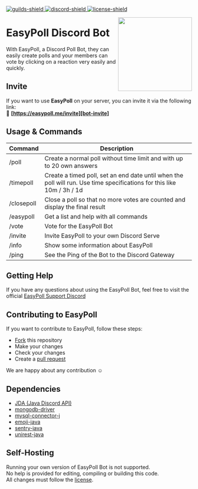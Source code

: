 [bot-invite]: https://easypoll.me/invite?utm_source=github&utm_medium=readme&utm_campaign=easypoll
[discord-invite]: https://easypoll.me/discord
[license]: https://github.com/fbrettnich/easypoll-bot/blob/main/LICENSE
[guilds-shield]: https://img.shields.io/badge/dynamic/json?color=7289DA&label=Servers&query=guildCount&url=https%3A%2F%2Fdiscord.bots.gg%2Fapi%2Fv1%2Fbots%2F437618149505105920
[discord-shield]: https://discord.com/api/guilds/552156123734474762/widget.png
[license-shield]: https://img.shields.io/github/license/fbrettnich/easypoll-bot?label=License

[ ![guilds-shield][] ][bot-invite]
[ ![discord-shield][] ][discord-invite]
[ ![license-shield][] ][license]

<img align="right" src="https://raw.githubusercontent.com/fbrettnich/easypoll-bot/main/.github/images/easypoll-logo.png" height="200" width="200">

# EasyPoll Discord Bot

With EasyPoll, a Discord Poll Bot, they can easily create polls and your members can vote by clicking on a reaction very easily and quickly.

## Invite
If you want to use **EasyPoll** on your server, you can invite it via the following link:  
&#128279; **[https://easypoll.me/invite][bot-invite]**

## Usage & Commands

| Command     | Description                                                                                                             |
| ----------- | ----------------------------------------------------------------------------------------------------------------------- |
| /poll       | Create a normal poll without time limit and with up to 20 own answers                                                   |
| /timepoll   | Create a timed poll, set an end date until when the poll will run. Use time specifications for this like 10m / 3h / 1d  |
| /closepoll  | Close a poll so that no more votes are counted and display the final result                                             |
| /easypoll   | Get a list and help with all commands                                                                                   |
| /vote       | Vote for the EasyPoll Bot                                                                                               |
| /invite     | Invite EasyPoll to your own Discord Serve                                                                               |
| /info       | Show some information about EasyPoll                                                                                    |
| /ping       | See the Ping of the Bot to the Discord Gateway                                                                          |

## Getting Help
If you have any questions about using the EasyPoll Bot, feel free to visit the official [EasyPoll Support Discord][discord-invite]

## Contributing to EasyPoll
If you want to contribute to EasyPoll, follow these steps:
- [Fork](https://github.com/fbrettnich/easypoll-bot/fork) this repository
- Make your changes
- Check your changes
- Create a [pull request](https://github.com/fbrettnich/easypoll-bot/pulls)
<!--    - **Important:** Create pull requests only in our `development` or `feature` branch, pull requests to the `main` branch will be rejected! -->

We are happy about any contribution &#9786;

## Dependencies
- [JDA (Java Discord API)](https://github.com/DV8FromTheWorld/JDA/)
- [mongodb-driver](https://github.com/TenorioStephano/MongoDB)
- [mysql-connector-j](https://github.com/mysql/mysql-connector-j)
- [emoji-java](https://github.com/vdurmont/emoji-java)
- [sentry-java](https://github.com/getsentry/sentry-java)
- [unirest-java](https://github.com/Kong/unirest-java)

## Self-Hosting
Running your own version of EasyPoll Bot is not supported.  
No help is provided for editing, compiling or building this code.  
All changes must follow the [license][license].
